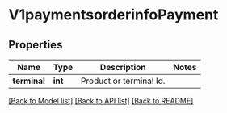 # V1paymentsorderinfoPayment

## Properties
Name | Type | Description | Notes
------------ | ------------- | ------------- | -------------
**terminal** | **int** | Product or terminal Id. | 

[[Back to Model list]](../README.md#documentation-for-models) [[Back to API list]](../README.md#documentation-for-api-endpoints) [[Back to README]](../README.md)

